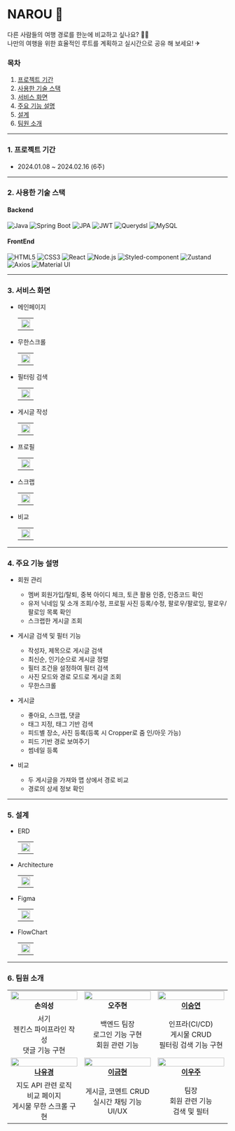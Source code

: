 
# NAROU 🧳
다른 사람들의 여행 경로를 한눈에 비교하고 싶나요? 🙋‍♀️
<br> 
나만의 여행을 위한 효율적인 루트를 계획하고 실시간으로 공유 해 보세요! ✈

### 목차
1. [프로젝트 기간](#1-프로젝트-기간)
2. [사용한 기술 스택](#2-사용한-기술-스택)
3. [서비스 화면](#3-서비스-화면)
4. [주요 기능 설명](#4-주요-기능-설명)
5. [설계](#5-설계)
6. [팀원 소개](#6-팀원-소개)

----

### 1. 프로젝트 기간
  - 2024.01.08 ~ 2024.02.16 (6주)
---
### 2. 사용한 기술 스택
#### Backend

![Java](https://img.shields.io/badge/java-%23ED8B00.svg?style=for-the-badge&logo=openjdk&logoColor=white)
![Spring Boot](https://img.shields.io/badge/SpringBoot-236DB33F?style=for-the-badge&logo=springboot&logoColor=white)
![JPA](https://img.shields.io/badge/Spring_data_jpa-6DB33F?style=for-the-badge&logo=SpringSecurity&logoColor=white)
![JWT](https://img.shields.io/badge/JWT-brown?style=for-the-badge&logo=JSON%20web%20tokens)
![Querydsl](https://img.shields.io/badge/Querydsl-purple?style=for-the-badge)
![MySQL](https://img.shields.io/badge/mysql-%2300f?style=for-the-badge&logo=mysql&logoColor=white)

#### FrontEnd
![HTML5](https://img.shields.io/badge/html5-%23E34F26.svg?style=for-the-badge&logo=html5&logoColor=white)
![CSS3](https://img.shields.io/badge/css3-%231572B6.svg?style=for-the-badge&logo=css3&logoColor=white)
![React](https://img.shields.io/badge/react-%2320232a.svg?style=for-the-badge&logo=react&logoColor=%2361DAFB)
![Node.js](https://img.shields.io/badge/-Next_JS-black?style=for-the-badge&logoColor=white&logo=nextdotjs&color=000000)
![Styled-component](https://img.shields.io/badge/Styled_Components-DB7093?style=for-the-badge&logo=styled-components&logoColor=white)
![Zustand](https://img.shields.io/badge/Zustand-purple?style=for-the-badge)
![Axios](https://img.shields.io/badge/axios-5A29E4?style=for-the-badge&logo=axios&logoColor=white)
![Material UI](https://img.shields.io/badge/Material%20UI-007FFF?style=for-the-badge&logo=mui&logoColor=white)

---

### 3. 서비스 화면
* 메인페이지
  <table>
    <tr>
      <td>
        <img src="FE/narou_pjt/src/img/main.gif" width="100%" />
      </td>
    </tr>
  </table>

* 무한스크롤
  <table>
    <tr>
      <td>
        <img src="FE/narou_pjt/src/img/infinite_scroll.gif" width="100%" />
      </td>
    </tr>
  </table>

* 필터링 검색
  <table>
    <tr>
      <td>
        <img src="FE/narou_pjt/src/img/search.gif" width="100%" />
      </td>
    </tr>
  </table>

* 게시글 작성
  <table>
    <tr>
      <td>
        <img src="FE/narou_pjt/src/img/create.gif" width="100%" />
      </td>
    </tr>
  </table>

* 프로필
  <table>
    <tr>
      <td>
        <img src="FE/narou_pjt/src/img/profile.gif" width="100%" />
      </td>
    </tr>
  </table>

* 스크랩
  <table>
    <tr>
      <td>
        <img src="FE/narou_pjt/src/img/scrap.gif" width="100%" />
      </td>
    </tr>
  </table>

* 비교
  <table>
    <tr>
      <td>
        <img src="FE/narou_pjt/src/img/compare.gif" width="100%" />
      </td>
    </tr>
  </table>

---

### 4. 주요 기능 설명

  - 회원 관리
    - 멤버 회원가입/탈퇴, 중복 아이디 체크, 토큰 활용 인증, 인증코드 확인
    - 유저 닉네임 및 소개 조회/수정, 프로필 사진 등록/수정, 팔로우/팔로잉, 팔로우/팔로잉 목록 확인
    - 스크랩한 게시글 조회

  - 게시글 검색 및 필터 기능
    - 작성자, 제목으로 게시글 검색
    - 최신순, 인기순으로 게시글 정렬
    - 필터 조건을 설정하여 필터 검색
    - 사진 모드와 경로 모드로 게시글 조회
    - 무한스크롤

  - 게시글
    - 좋아요, 스크랩, 댓글
    - 태그 지정, 태그 기반 검색
    - 피드별 장소, 사진 등록(등록 시 Cropper로 줌 인/아웃 가능)
    - 피드 기반 경로 보여주기
    - 썸네일 등록

  - 비교
    - 두 게시글을 가져와 맵 상에서 경로 비교
    - 경로의 상세 정보 확인


---

### 5. 설계

* ERD
  <table>
    <tr>
      <td>
        <img src="FE/narou_pjt/src/img/erd.png" width="100%"/>
      </td>
    </tr>
  </table>

* Architecture
  <table>
    <tr>
      <td>
        <img src="FE/narou_pjt/src/img/architecture.png" width="100%"/>
      </td>
    </tr>
  </table>

* Figma
  <table>
    <tr>
      <td>
        <img src="FE/narou_pjt/src/img/figma.png" width="100%" />
      </td>
    </tr>
  </table>

* FlowChart
  <table>
    <tr>
      <td>
        <img src="FE/narou_pjt/src/img/flowchart.png" width="100%"/>
      </td>
    </tr>
  </table>

---

### 6. 팀원 소개
<table width="100%">
<tr>
    <td width="33%" align="center">
      <img src="https://secure.gravatar.com/avatar/741e093face839ab53462105e5451343d82ad13aa97d66e0f90769d6b5a4be3b?s=160&d=identicon" width="100%"/>
      <b><a">손의성</a></b> 
    </td>
    <td width="33%" align="center">
      <img src="https://secure.gravatar.com/avatar/78579195d2baf00be1589712a0b119ce680514beac56179c0944624a0127f2cf?s=160&d=identicon" width="100%"/>
      <b><a">오주현</a></b> 
    </td>
    <td width="33%" align="center">
      <img src="https://avatars.githubusercontent.com/u/92037253?v=4" width="100%"/>
      <b><a href="https://github.com/LUVENHOV">이승연</a></b> 
    </td>
  </tr>
  <tr>
    <td width="33%" align="center">
      서기<br>
      젠킨스 파이프라인 작성<br>
      댓글 기능 구현
    </td>
    <td width="33%" align="center">
      백엔드 팀장<br>
      로그인 기능 구현<br>
      회원 관련 기능
    </td>
    <td width="33%" align="center">
      인프라(CI/CD)  <br>
      게시물 CRUD<br>
      필터링 검색 기능 구현
    </td>
  </tr>
  <tr>
    <td width="33%" align="center">
      <img src="FE/narou_pjt/src/img/nyk.jpg" width="100%"/>
      <b><a href="https://github.com/baloo365">나유경</a></b> 
    </td>
    <td width="33%" align="center">
      <img src="FE/narou_pjt/src/img/lgh.jpg" width="100%"/>
      <b><a href="https://github.com/goldbutnew">이금현</a></b> 
    </td>
    <td width="33%" align="center">
      <img src="FE/narou_pjt/src/img/lwj.png" width="100%"/>
      <b><a href="https://github.com/uuniversey">이우주</a></b> 
    </td>
  </tr>
  <tr>
    <td width="33%" align="center">
      지도 API 관련 로직<br>
      비교 페이지<br>
      게시물 무한 스크롤 구현
    </td>
    <td width="33%" align="center">
      게시글, 코멘트 CRUD<br>
      실시간 채팅 기능<br>
      UI/UX
    </td>
    <td width="33%" align="center">
      팀장<br>
      회원 관련 기능<br>
      검색 및 필터
    </td>
  </tr>
</table>

